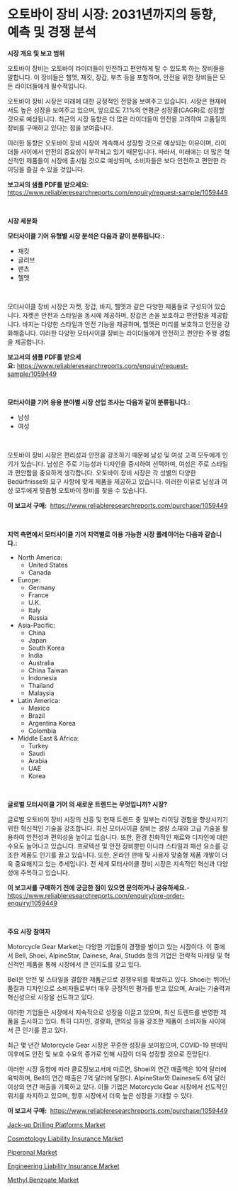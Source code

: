 <p><h1>오토바이 장비 시장: 2031년까지의 동향, 예측 및 경쟁 분석</h1></p><p><strong>시장 개요 및 보고 범위</strong></p>
<p><p>오토바이 장비는 오토바이 라이더들이 안전하고 편안하게 탈 수 있도록 하는 장비들을 말합니다. 이 장비들은 헬멧, 재킷, 장갑, 부츠 등을 포함하며, 안전을 위한 장비들은 모든 라이더들에게 필수적입니다.</p><p>오토바이 장비 시장은 미래에 대한 긍정적인 전망을 보여주고 있습니다. 시장은 현재에서도 높은 성장을 보여주고 있으며, 앞으로도 7.1%의 연평균 성장률(CAGR)로 성장할 것으로 예상됩니다. 최근의 시장 동향은 더 많은 라이더들이 안전을 고려하여 고품질의 장비를 구매하고 있다는 점을 보여줍니다.</p><p>이러한 동향은 오토바이 장비 시장이 계속해서 성장할 것으로 예상되는 이유이며, 라이더들 사이에서 안전의 중요성이 부각되고 있기 때문입니다. 따라서, 미래에는 더 많은 혁신적인 제품들이 시장에 출시될 것으로 예상되며, 소비자들은 보다 안전하고 편안한 라이딩을 즐길 수 있을 것입니다.</p></p>
<p><strong>보고서의 샘플 PDF를 받으세요:</strong> <a href="https://www.reliableresearchreports.com/enquiry/request-sample/1059449">https://www.reliableresearchreports.com/enquiry/request-sample/1059449</a></p>
<p>&nbsp;</p>
<p><strong>시장 세분화</strong></p>
<p><strong>모터사이클 기어 유형별 시장 분석은 다음과 같이 분류됩니다.:</strong></p>
<p><ul><li>재킷</li><li>글러브</li><li>팬츠</li><li>헬멧</li></ul></p>
<p>&nbsp;</p>
<p><p>모터사이클 장비 시장은 자켓, 장갑, 바지, 헬멧과 같은 다양한 제품들로 구성되어 있습니다. 자켓은 안전과 스타일을 동시에 제공하며, 장갑은 손을 보호하고 편안함을 제공합니다. 바지는 다양한 스타일과 안전 기능을 제공하며, 헬멧은 머리를 보호하고 안전을 강화해줍니다. 이러한 다양한 모터사이클 장비는 라이더들에게 안전하고 편안한 주행 경험을 제공합니다.</p></p>
<p><strong>보고서의 샘플 PDF를 받으세요:</strong>&nbsp;<a href="https://www.reliableresearchreports.com/enquiry/request-sample/1059449">https://www.reliableresearchreports.com/enquiry/request-sample/1059449</a></p>
<p>&nbsp;</p>
<p><strong> 모터사이클 기어 응용 분야별 시장 산업 조사는 다음과 같이 분류됩니다.:</strong></p>
<p><ul><li>남성</li><li>여성</li></ul></p>
<p>&nbsp;</p>
<p><p>오토바이 장비 시장은 편리성과 안전을 강조하기 때문에 남성 및 여성 고객 모두에게 인기가 있습니다. 남성은 주로 기능성과 디자인을 중시하여 선택하며, 여성은 주로 스타일과 편안함을 중요하게 생각합니다. 오토바이 장비 시장은 각 성별의 다양한 Bedürfnisse와 요구 사항에 맞게 제품을 제공하고 있습니다. 이러한 이유로 남성과 여성 모두에게 맞춤형 오토바이 장비를 찾을 수 있습니다.</p></p>
<p><strong>이 보고서 구매:</strong>&nbsp; <a href="https://www.reliableresearchreports.com/purchase/1059449">https://www.reliableresearchreports.com/purchase/1059449</a></p>
<p>&nbsp;</p>
<p><strong>지역 측면에서 모터사이클 기어 지역별로 이용 가능한 시장 플레이어는 다음과 같습니다.:</strong></p>
<p><ul>
    <li>
        North America:
        <ul>
            <li>United States</li>
            <li>Canada</li>
        </ul>
    </li>
    <li>
        Europe:
        <ul>
            <li>Germany</li>
            <li>France</li>
            <li>U.K.</li>
            <li>Italy</li>
            <li>Russia</li>
        </ul>
    </li>
    <li>
        Asia-Pacific:
        <ul>
            <li>China</li>
            <li>Japan</li>
            <li>South Korea</li>
            <li>India</li>
            <li>Australia</li>
            <li>China Taiwan</li>
            <li>Indonesia</li>
            <li>Thailand</li>
            <li>Malaysia</li>
        </ul>
    </li>
    <li>
        Latin America:
        <ul>
            <li>Mexico</li>
            <li>Brazil</li>
            <li>Argentina Korea</li>
            <li>Colombia</li>
        </ul>
    </li>
    <li>
        Middle East & Africa:
        <ul>
            <li>Turkey</li>
            <li>Saudi</li>
            <li>Arabia</li>
            <li>UAE</li>
            <li>Korea</li>
        </ul>
    </li>
    </ul></p>
<p>&nbsp;</p>
<p><strong>글로벌 모터사이클 기어 의 새로운 트렌드는 무엇입니까? 시장?</strong></p>
<p><p>글로벌 오토바이 장비 시장의 신흥 및 현재 트렌드 중 일부는 라이딩 경험을 향상시키기 위한 혁신적인 기술을 강조합니다. 최신 모터사이클 장비는 경량 소재와 고급 기술을 활용하여 안전성과 편의성을 높이고 있습니다. 또한, 환경 친화적인 재료와 디자인에 대한 수요도 늘어나고 있습니다. 프로텍션 및 안전 장비뿐만 아니라 스타일과 패션 요소를 강조한 제품도 인기를 끌고 있습니다. 또한, 온라인 판매 및 사용자 맞춤형 제품 개발이 더욱 중요해지고 있는 추세입니다. 전 세계 모터사이클 장비 시장은 지속적인 혁신과 다양성에 주목하고 있습니다.</p></p>
<p><strong>이 보고서를 구매하기 전에 궁금한 점이 있으면 문의하거나 공유하세요.</strong>- <a href="https://www.reliableresearchreports.com/enquiry/pre-order-enquiry/1059449">https://www.reliableresearchreports.com/enquiry/pre-order-enquiry/1059449</a></p>
<p>&nbsp;</p>
<p><strong>주요 시장 참여자</strong></p>
<p><p>Motorcycle Gear Market는 다양한 기업들이 경쟁을 벌이고 있는 시장이다. 이 중에서 Bell, Shoei, AlpineStar, Dainese, Arai, Studds 등의 기업은 전략적 마케팅 및 혁신적인 제품을 통해 시장에서 큰 인지도를 갖고 있다.</p><p>Bell은 안전 및 스타일을 결합한 제품군으로 경쟁우위를 확보하고 있다. Shoei는 뛰어난 품질과 디자인으로 소비자들로부터 매우 긍정적인 평가를 받고 있으며, Arai는 기술력과 혁신성으로 시장을 선도하고 있다.</p><p>이러한 기업들은 시장에서 지속적으로 성장을 이끌고 있으며, 최신 트렌드를 반영한 제품을 출시하고 있다. 특히 디자인, 경량화, 편의성 등을 강조한 제품이 소비자들 사이에서 큰 인기를 끌고 있다.</p><p>최근 몇 년간 Motorcycle Gear 시장은 꾸준한 성장을 보여왔으며, COVID-19 팬데믹 이후에도 안전 및 보호 수요의 증가로 인해 시장이 더욱 성장할 것으로 전망된다.</p><p>이러한 시장 동향에 따라 클로징보고서에 따르면, Shoei의 연간 매출액은 10억 달러에 육박하며, Bell의 연간 매출은 7억 달러에 달한다. AlpineStar와 Dainese도 6억 달러 이상의 연간 매출을 기록하고 있다. 이들 기업은 Motorcycle Gear 시장에서 선도적인 위치를 차지하고 있으며, 향후 시장에서 더욱 높은 성장을 기대할 수 있다.</p></p>
<p><strong>이 보고서 구매:</strong>&nbsp;&nbsp;<a href="https://www.reliableresearchreports.com/purchase/1059449">https://www.reliableresearchreports.com/purchase/1059449</a></p>
<p><p><a href="https://view.publitas.com/reportprime-1/jack-up-drilling-platforms-market-size-market-trends-and-growth-outlook-forecasted-for-period-from-2024-to-2031/">Jack-up Drilling Platforms Market</a></p><p><a href="https://issuu.com/reportprime-2/docs/cosmetology-liability-insurance-market-size-2030.p">Cosmetology Liability Insurance Market</a></p><p><a href="https://github.com/mahnoor2003/Market-Research-Report-List-3/blob/main/piperonal-market.md">Piperonal Market</a></p><p><a href="https://issuu.com/reportprime-2/docs/engineering-liability-insurance-market-size-2030.p">Engineering Liability Insurance Market</a></p><p><a href="https://github.com/BryceTownsendr/Market-Research-Report-List-3/blob/main/methyl-benzoate-market.md">Methyl Benzoate Market</a></p></p>
